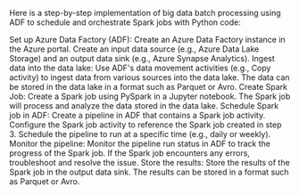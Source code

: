Here is a step-by-step implementation of big data batch processing using ADF to schedule and orchestrate Spark jobs with Python code:

Set up Azure Data Factory (ADF):
Create an Azure Data Factory instance in the Azure portal.
Create an input data source (e.g., Azure Data Lake Storage) and an output data sink (e.g., Azure Synapse Analytics).
Ingest data into the data lake:
Use ADF's data movement activities (e.g., Copy activity) to ingest data from various sources into the data lake.
The data can be stored in the data lake in a format such as Parquet or Avro.
Create Spark Job:
Create a Spark job using PySpark in a Jupyter notebook.
The Spark job will process and analyze the data stored in the data lake.
Schedule Spark job in ADF:
Create a pipeline in ADF that contains a Spark job activity.
Configure the Spark job activity to reference the Spark job created in step 3.
Schedule the pipeline to run at a specific time (e.g., daily or weekly).
Monitor the pipeline:
Monitor the pipeline run status in ADF to track the progress of the Spark job.
If the Spark job encounters any errors, troubleshoot and resolve the issue.
Store the results:
Store the results of the Spark job in the output data sink.
The results can be stored in a format such as Parquet or Avro.